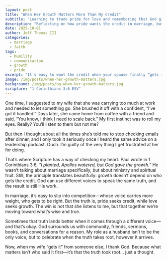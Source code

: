 ```yaml
---
layout: post
title: "When Her Growth Matters More Than My Credit"
subtitle: "Learning to trade pride for love and remembering that God gives the growth."
description: "Reflecting on how pride wants the credit in marriage, but love celebrates growth—wherever the truth comes from."
date: 2025-10-01
author: Jeff Thomas III
categories:
  - marriage
  - faith
tags:
  - humility
  - communication
  - growth
  - pride
excerpt: "It’s easy to want the credit when your spouse finally “gets it.” But as Paul reminds us, 'I planted, Apollos watered, but God gave the growth.' The win isn’t being right—it’s growing together in truth."
image: /img/posts/when-her-growth-matters.jpg
background: /img/posts/bg-when-her-growth-matters.jpg
scripture: "1 Corinthians 3:6 ESV"
---
```


One time, I suggested to my wife that she was carrying too much at work and needed to let something go. She brushed it off with a confident, “I’ve got it handled.” Days later, she came home from coffee with a friend and said, “You know, I think I need to scale back.” My first instinct was to roll my eyes. Really? You’ll listen to them but not me?  

But then I thought about all the times she’s told me to stop checking emails after dinner, and I only took it seriously once I heard the same advice on a leadership podcast. Ouch. I’m guilty of the very thing I get frustrated at her for doing.  

That’s where Scripture has a way of checking my heart. Paul wrote in 1 Corinthians 3:6, *“I planted, Apollos watered, but God gave the growth.”* He wasn’t talking about marriage specifically, but about ministry and spiritual fruit. Still, the principle translates beautifully: growth doesn’t depend on who gets the credit. God can use different voices to speak the same truth, and the result is still His work.  

In marriage, it’s easy to slip into competition—whose voice carries more weight, who gets to be right. But the truth is, pride seeks credit, while love seeks growth. The win is not that she listens to me, but that together we’re moving toward what’s wise and true.  

Sometimes that truth lands better when it comes through a different voice—and that’s okay. God surrounds us with community, friends, sermons, books, and conversations for a reason. My role as a husband isn’t to be the only voice, but to celebrate when the truth takes root, however it arrives.  

Now, when my wife “gets it” from someone else, I thank God. Because what matters isn’t who said it first—it’s that the truth took root… just a thought.  

<!--stackedit_data:
eyJoaXN0b3J5IjpbLTEwMjkyMTAzMV19
-->